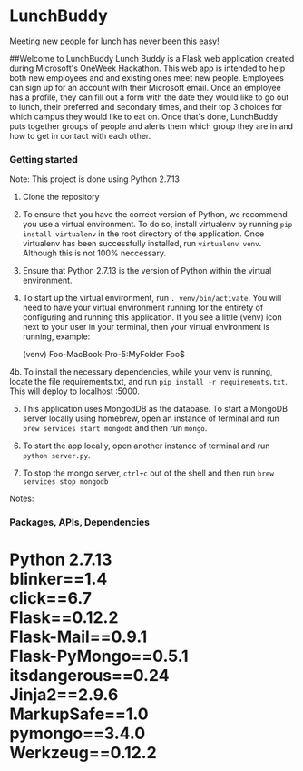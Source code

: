 # LunchBuddy

Meeting new people for lunch has never been this easy!

##Welcome to LunchBuddy
Lunch Buddy is a Flask web application created during Microsoft's OneWeek Hackathon. This web app is intended to help both new employees and and existing ones meet new people. Employees can sign up for an account with their Microsoft email. Once an employee has a profile, they can fill out a form with the date they would like to go out to lunch, their preferred and secondary times, and their top 3 choices for which campus they would like to eat on. Once that's done, LunchBuddy puts together groups of people and alerts them which group they are in and how to get in contact with each other. 

### Getting started
Note: This project is done using Python 2.7.13

1. Clone the repository

2. To ensure that you have the correct version of Python, we recommend you use a virtual environment. To do so, install virtualenv by running `pip install virtualenv` in the root directory of the application. Once virtualenv has been successfully installed, run `virtualenv venv`. Although this is not 100% neccessary.

3. Ensure that Python 2.7.13 is the version of Python within the virtual environment. 

4. To start up the virtual environment, run `. venv/bin/activate`.  You will need to have your virtual environment running for the entirety of configuring and running this application.  If you see a little (venv) icon next to your user in your terminal, then your virtual environment is running, example:

    (venv) Foo-MacBook-Pro-5:MyFolder Foo$

4b. To install the necessary dependencies, while your venv is running, locate the file requirements.txt, and run `pip install -r requirements.txt`. This will deploy to localhost :5000.

5. This application uses MongodDB as the database. To start a MongoDB server locally using homebrew, open an instance of terminal and run `brew services start mongodb` and then run `mongo`. 

6. To start the app locally, open another instance of terminal and run `python server.py`. 

7. To stop the mongo server, `ctrl+c` out of the shell and then run `brew services stop mongodb`

Notes:

### Packages, APIs, Dependencies
Python 2.7.13 <br />
blinker==1.4 <br/>
click==6.7 <br/>
Flask==0.12.2 <br/>
Flask-Mail==0.9.1 <br/>
Flask-PyMongo==0.5.1 <br/>
itsdangerous==0.24 <br/>
Jinja2==2.9.6 <br/>
MarkupSafe==1.0 <br/>
pymongo==3.4.0 <br/>
Werkzeug==0.12.2 <br/>
=======
